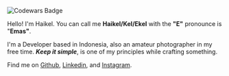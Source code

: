 ![Codewars Badge](https://www.codewars.com/users/haikelz/badges/micro)

Hello! I'm Haikel. You can call me **Haikel/Kel/Ekel** with the **"E"** pronounce is "**Emas"**. 

I'm a Developer based in Indonesia, also an amateur photographer in my free time. **<i>Keep it simple</i>**, is one of my principles while crafting something. 

Find me on [Github](https://github.com/haikelz), [Linkedin](https://www.linkedin.com/in/haikel/), and [Instagram](https://www.instagram.com/ekel.tsx/).
